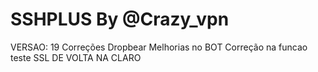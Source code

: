 # SSHPLUS By @Crazy_vpn

VERSAO: 19
Correções Dropbear
Melhorias no BOT
Correção na funcao teste
SSL DE VOLTA NA CLARO
